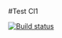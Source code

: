 #Test CI1

[![Build status](https://ci.appveyor.com/api/projects/status/i71ojr6vsy7dfbxt?svg=true)](https://ci.appveyor.com/project/Alla-Kalyakina/test-ci1)
